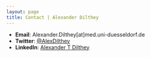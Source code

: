 ```yaml
---
layout: page
title: Contact | Alexander Dilthey
---
```



- **Email**: Alexander.Dilthey[at]med.uni-duesseldorf.de
- **Twitter**: [@AlexDilthey](https://twitter.com/AlexDilthey)
- **LinkedIn**: [Alexander T Dilthey](https://www.linkedin.com/in/alexander-t-dilthey-1966b541/)
